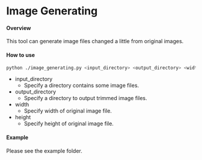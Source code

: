 # Image Generating

#### Overview

This tool can generate image files changed a little from original images.



#### How to use

```sh
python ./image_generating.py <input_directory> <output_directory> <width> <height> 
```

- input_directory
  - Specify a directory contains some image files.
- output_directory
  - Specify a directory to output trimmed image files.
- width
  - Specify width of original image file.
- height
  - Specify height of original image file.



#### Example

Please see the example folder. 